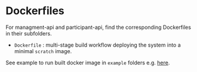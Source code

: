 # Dockerfiles

For managment-api and participant-api, find the corresponding Dockerfiles in their subfolders.

- `Dockerfile` : multi-stage build workflow deploying the system into a minimal `scratch` image.

See example to run built docker image in `example` folders e.g. [here](participant-api/example).